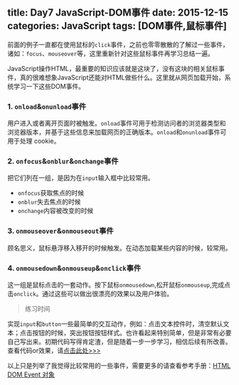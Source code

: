 title: Day7 JavaScript-DOM事件
date: 2015-12-15
categories: JavaScript
tags: [DOM事件,鼠标事件]
---

前面的例子一直都在使用鼠标的`click`事件，之前也零零散散的了解过一些事件，诸如：`focus`、`mouseover`等，这里重新针对这些鼠标事件再学习总结一遍。

<!-- more -->
JavaScript操作HTML，最重要的知识应该就是这块了，没有这块的相关鼠标事件，真的很难想象JavaScript还能对HTML做些什么。这里就从网页加载开始，系统学习一下这些DOM事件。

### 1. `onload`&`onunload`事件
用户进入或者离开页面时被触发。`onload`事件可用于检测访问者的浏览器类型和浏览器版本，并基于这些信息来加载网页的正确版本。`onload`和`onunload`事件可用于处理 cookie。

### 2. `onfocus`&`onblur`&`onchange`事件
把它们列在一组，是因为在`input`输入框中比较常用。

- `onfocus`获取焦点的时候
- `onblur`失去焦点的时候
- `onchange`内容被改变的时候

### 3. `onmouseover`&`onmouseout`事件
顾名思义，鼠标悬浮移入移开的时候触发。在动态加载某些内容的时候，较常用。


### 4. `onmousedown`&`onmouseup`&`onclick`事件
这一组是鼠标点击的一套动作。按下鼠标`onmousedown`,松开鼠标`onmouseup`,完成点击`onclick`。通过这些可以做出很漂亮的效果以及用户体验。

> 练习时间

实现`input`和`button`一些最简单的交互动作，例如：点击文本控件时，清空默认文本；点击按钮的时候，突出按钮按钮样式。也许看起来特别简单，但是非常有必要自己写出来。初期代码写得肯定渣，但是随着一步一步学习，相信后续有所改善。查看代码or效果，请[点击此处>>>](../HTML/Day7.html)

以上只是列举了我觉得比较常用的一些事件，需要更多的请查看参考手册：[HTML DOM Event 对象](http://www.w3school.com.cn/jsref/dom_obj_event.asp)

